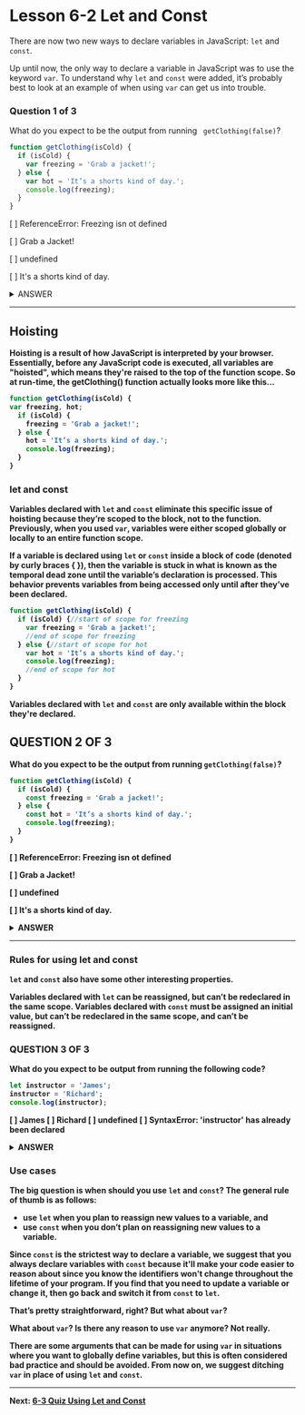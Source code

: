 # Lesson 6-2 Let and Const

There are now two new ways to declare variables in JavaScript: `let` and `const`.

Up until now, the only way to declare a variable in JavaScript was to use the keyword `var`. To understand why `let` and `const` were added, it’s probably best to look at an example of when using `var` can get us into trouble.

### Question 1 of 3
What do you expect to be the output from running ` getClothing(false)`?

```javascript
function getClothing(isCold) {
  if (isCold) {
    var freezing = 'Grab a jacket!';
  } else {
    var hot = 'It’s a shorts kind of day.';
    console.log(freezing);
  }
}
```
[ ] ReferenceError: Freezing isn ot defined

[ ] Grab a Jacket!

[ ] undefined

[ ] It's a shorts kind of day.

<details>
  <summary>ANSWER</summary>
  <p>
   <b>undefined<b>
  </p>
</details>   

- - -
## Hoisting
Hoisting is a result of how JavaScript is interpreted by your browser. Essentially, before any JavaScript code is executed, all variables are "hoisted", which means they're raised to the top of the function scope. So at run-time, the getClothing() function actually looks more like this…

```javascript
function getClothing(isCold) {
var freezing, hot;
  if (isCold) {
    freezing = 'Grab a jacket!';
  } else {
    hot = 'It’s a shorts kind of day.';
    console.log(freezing);
  }
}
```
### let and const
Variables declared with `let` and `const` eliminate this specific issue of hoisting because they’re scoped to the block, not to the function. Previously, when you used `var`, variables were either scoped globally or locally to an entire function scope.

If a variable is declared using `let` or `const` inside a block of code (denoted by curly braces { }), then the variable is stuck in what is known as the __temporal dead zone__ until the variable’s declaration is processed. This behavior prevents variables from being accessed only until after they’ve been declared.

```javascript
function getClothing(isCold) {
  if (isCold) {//start of scope for freezing
    var freezing = 'Grab a jacket!';
    //end of scope for freezing
  } else {//start of scope for hot
    var hot = 'It’s a shorts kind of day.';
    console.log(freezing);
    //end of scope for hot
  }
}
```
Variables declared with `let` and `const` are only available within the block they're declared.

## QUESTION 2 OF 3

What do you expect to be the output from running `getClothing(false)`?
```js
function getClothing(isCold) {
  if (isCold) {
    const freezing = 'Grab a jacket!';
  } else {
    const hot = 'It’s a shorts kind of day.';
    console.log(freezing);
  }
}
```
[ ] ReferenceError: Freezing isn ot defined

[ ] Grab a Jacket!

[ ] undefined

[ ] It's a shorts kind of day.

<details>
  <summary>ANSWER</summary>
  <p>
   <b>ReferenceError: Freezing is not defined<b>
  </p>
</details>   

- - -

### Rules for using let and const
`let` and `const` also have some other interesting properties.

Variables declared with `let` can be reassigned, but can’t be redeclared in the same scope.
Variables declared with `const` must be assigned an initial value, but can’t be redeclared in the same scope, and can’t be reassigned.

### QUESTION 3 OF 3
What do you expect to be output from running the following code?

```js
let instructor = 'James';
instructor = 'Richard';
console.log(instructor);
```
[ ] James
[ ] Richard
[ ] undefined
[ ] SyntaxError: 'instructor' has already been declared

<details>
  <summary>ANSWER</summary>
  <p>
   <b>Richard<b>
  </p>
</details>   

### Use cases
The big question is when should you use `let` and `const`? The general rule of thumb is as follows:

* use `let` when you plan to reassign new values to a variable, and
* use `const` when you don’t plan on reassigning new values to a variable.

Since `const` is the strictest way to declare a variable, we suggest that you always declare variables with `const` because it'll make your code easier to reason about since you know the identifiers won't change throughout the lifetime of your program. If you find that you need to update a variable or change it, then go back and switch it from `const` to `let`.

That’s pretty straightforward, right? But what about `var`?

What about `var`?
Is there any reason to use `var` anymore? Not really.

There are some arguments that can be made for using `var` in situations where you want to globally define variables, but this is often considered bad practice and should be avoided. From now on, we suggest ditching `var` in place of using `let` and `const`.
- - -
Next: [6-3 Quiz Using Let and Const](./03-Quiz-Using-Let-And-Const.md)
